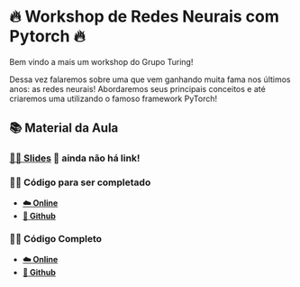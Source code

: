 # 🔥 Workshop de Redes Neurais com Pytorch 🔥

Bem vindo a mais um workshop do Grupo Turing!

Dessa vez falaremos sobre uma que vem ganhando muita fama nos últimos anos: as redes neurais! Abordaremos seus principais conceitos e até criaremos uma utilizando o famoso framework PyTorch!


## 📚 Material da Aula

### [👩‍🏫 Slides]() 👷 ainda não há link!

### 👨‍💻 Código para ser completado
- **[☁️ Online](https://mybinder.org/v2/gh/GrupoTuring/Workshop-de-redes-neurais/main?filepath=%2Fredes_neurais.ipynb)**
- **[📝 Github](https://github.com/GrupoTuring/Workshop-de-redes-neurais/blob/main/redes_neurais.ipynb)**

### 👩‍⚖️ Código Completo
- **[☁️ Online](https://mybinder.org/v2/gh/GrupoTuring/Workshop-de-redes-neurais/main?filepath=%2Fgabarito.ipynb)**
- **[📝 Github](https://github.com/GrupoTuring/Workshop-de-redes-neurais/blob/main/gabarito.ipynb)**
